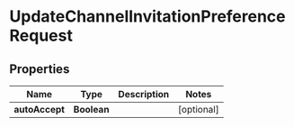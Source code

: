 

# UpdateChannelInvitationPreferenceRequest


## Properties

| Name | Type | Description | Notes |
|------------ | ------------- | ------------- | -------------|
|**autoAccept** | **Boolean** |  |  [optional] |



